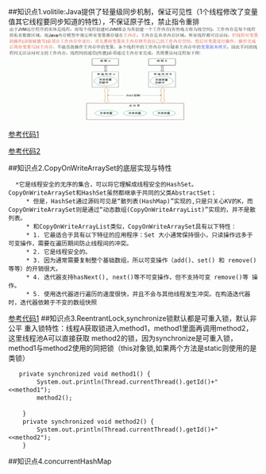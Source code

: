 ##知识点1.volitile:Java提供了轻量级同步机制，保证可见性（1个线程修改了变量值其它线程要同步知道的特性），不保证原子性，禁止指令重排
![](src/../../doc/doc-resource/test/内存模型.png)

[参考代码1](src/main/java/multi_thread/T1VolatileTest.java)

[参考代码2](src/main/java/multi_thread/T2LazySingle.java)

##知识点2.CopyOnWriteArraySet的底层实现与特性
```
  *它是线程安全的无序的集合，可以将它理解成线程安全的HashSet。CopyOnWriteArraySet和HashSet虽然都继承于共同的父类AbstractSet；
     * 但是，HashSet通过源码可见是“散列表(HashMap)”实现的,只是只关心KV的K，而CopyOnWriteArraySet则是通过“动态数组(CopyOnWriteArrayList)”实现的，并不是散列表。
     * 和CopyOnWriteArrayList类似，CopyOnWriteArraySet具有以下特性：
     * 1. 它最适合于具有以下特征的应用程序：Set 大小通常保持很小，只读操作远多于可变操作，需要在遍历期间防止线程间的冲突。
     * 2. 它是线程安全的。
     * 3. 因为通常需要复制整个基础数组，所以可变操作（add()、set() 和 remove() 等等）的开销很大。
     * 4. 迭代器支持hasNext(), next()等不可变操作，但不支持可变 remove()等 操作。
     * 5. 使用迭代器进行遍历的速度很快，并且不会与其他线程发生冲突。在构造迭代器时，迭代器依赖于不变的数组快照

```
 [参考代码1](src/main/java/multi_thread/T4CopyOnWriteArrayList.java)
##知识点3.ReentrantLock,synchronize锁默认都是可重入锁，默认非公平
重入锁特性：线程A获取锁进入method1，method1里面再调用method2，这里线程池A可以直接获取
method2的锁，因为synchronize是可重入锁，method1与method2使用的同把锁（this对象锁,如果两个方法是static则使用的是类锁）
```
   private synchronized void method1() {
        System.out.println(Thread.currentThread().getId()+"<<method1");
        method2();

    }
    private synchronized void method2() {
        System.out.println(Thread.currentThread().getId()+"<<method2");
    }

```

##知识点4.concurrentHashMap